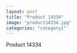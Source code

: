 ```yaml
---
layout: post
title: "Product 14334"
image: "product14334.jpg"
categories: "category1"
---
```

Product 14334
